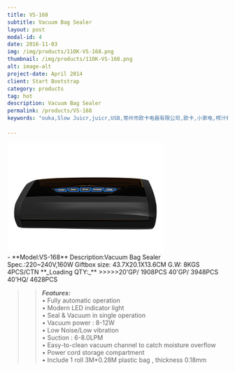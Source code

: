 ```yaml
---
title: VS-168
subtitle: Vacuum Bag Sealer
layout: post
modal-id: 4
date: 2016-11-03
img: /img/products/11OK-VS-168.png
thumbnail: /img/products/11OK-VS-168.png
alt: image-alt
project-date: April 2014
client: Start Bootstrap
category: products
tag: hot
description: Vacuum Bag Sealer
permalink: /products/VS-168
keywords: "ouka,Slow Juicr,juicr,USB,常州市欧卡电器有限公司,欧卡,小家电,榨汁机,慢磨机,原汁机"

---
```

<div>
<img src="/img/products/11OK-VS-168.png"    
class="img-responsive img-centered"/>
</div>  
- **Model:VS-168**       
   Description:Vacuum Bag Sealer  
Spec.:220~240V,160W    
Giftbox size: 43.7X20.1X13.6CM    
G.W: 8KGS   4PCS/CTN   
**_Loading QTY:_**    
 >>>>>20'GP/  1908PCS  
       40'GP/  3948PCS  
       40'HQ/  4628PCS    

 >> **_Features:_**   
• Fully automatic operation  
• Modern LED indicator light  
• Seal & Vacuum in single operation   
• Vacuum power : 8-12W  
• Low Noise/Low vibration  
• Suction : 6-8.0LPM  
• Easy-to-clean vacuum channel to catch moisture overflow  
• Power cord storage compartment  
• Include 1 roll 3M*0.28M plastic bag , thickness 0.18mm
